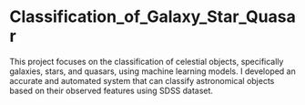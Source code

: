 # Classification_of_Galaxy_Star_Quasar
This project focuses on the classification of celestial objects, specifically galaxies, stars, and quasars, using machine learning models. I developed an accurate and automated system that can classify astronomical objects based on their observed features using SDSS dataset.
